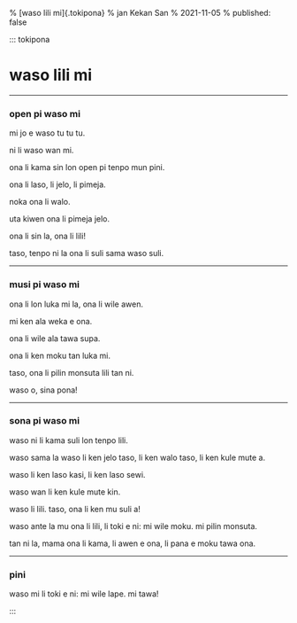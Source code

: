 % [waso lili mi]{.tokipona}
% jan Kekan San
% 2021-11-05
% published: false

::: tokipona

# waso lili mi

---

### open pi waso mi

mi jo e waso tu tu tu.

ni li waso wan mi.

ona li kama sin lon open pi tenpo mun pini.

ona li laso, li jelo, li pimeja.

noka ona li walo.

uta kiwen ona li pimeja jelo.

ona li sin la, ona li lili!

taso, tenpo ni la ona li suli sama waso suli.

---

### musi pi waso mi

ona li lon luka mi la, ona li wile awen.

mi ken ala weka e ona.

ona li wile ala tawa supa.

ona li ken moku tan luka mi.

taso, ona li pilin monsuta lili tan ni.

waso o, sina pona!

---

### sona pi waso mi

waso ni li kama suli lon tenpo lili.

waso sama la waso li ken jelo taso, li ken walo taso, li ken kule mute a.

waso li ken laso kasi, li ken laso sewi.

waso wan li ken kule mute kin.

waso li lili. taso, ona li ken mu suli a!

waso ante la mu ona li lili, li toki e ni: mi wile moku. mi pilin monsuta.

tan ni la, mama ona li kama, li awen e ona, li pana e moku tawa ona.

---

### pini

waso mi li toki e ni: mi wile lape. mi tawa!

:::
